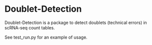 # Doublet-Detection

Doublet-Detection is a package to detect doublets (technical errors) in scRNA-seq count tables. 

See test_run.py for an example of usage.
